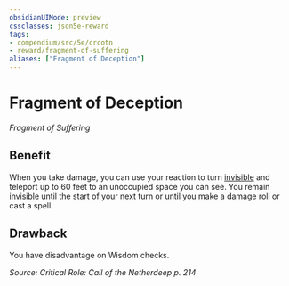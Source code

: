 ```yaml
---
obsidianUIMode: preview
cssclasses: json5e-reward
tags:
- compendium/src/5e/crcotn
- reward/fragment-of-suffering
aliases: ["Fragment of Deception"]
---
```

# Fragment of Deception
*Fragment of Suffering*  

## Benefit

When you take damage, you can use your reaction to turn [invisible](/Systems/5e/rules/conditions.md#invisible) and teleport up to 60 feet to an unoccupied space you can see. You remain [invisible](/Systems/5e/rules/conditions.md#invisible) until the start of your next turn or until you make a damage roll or cast a spell.

## Drawback

You have disadvantage on Wisdom checks.

*Source: Critical Role: Call of the Netherdeep p. 214*